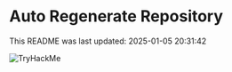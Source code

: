 # Auto Regenerate Repository

This README was last updated: 2025-01-05 20:31:42

 ![TryHackMe](https://tryhackme.com/badge/533634)